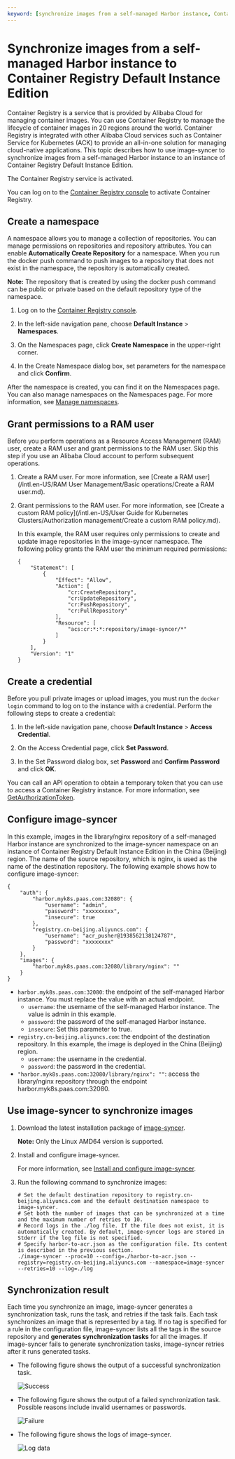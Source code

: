 ```yaml
---
keyword: [synchronize images from a self-managed Harbor instance, Container Registry Default Instance Edition]
---
```


# Synchronize images from a self-managed Harbor instance to Container Registry Default Instance Edition

Container Registry is a service that is provided by Alibaba Cloud for managing container images. You can use Container Registry to manage the lifecycle of container images in 20 regions around the world. Container Registry is integrated with other Alibaba Cloud services such as Container Service for Kubernetes \(ACK\) to provide an all-in-one solution for managing cloud-native applications. This topic describes how to use image-syncer to synchronize images from a self-managed Harbor instance to an instance of Container Registry Default Instance Edition.

The Container Registry service is activated.

You can log on to the [Container Registry console](https://cr.console.aliyun.com) to activate Container Registry.

## Create a namespace

A namespace allows you to manage a collection of repositories. You can manage permissions on repositories and repository attributes. You can enable **Automatically Create Repository** for a namespace. When you run the docker push command to push images to a repository that does not exist in the namespace, the repository is automatically created.

**Note:** The repository that is created by using the docker push command can be public or private based on the default repository type of the namespace.

1.  Log on to the [Container Registry console](https://cr.console.aliyun.com).

2.  In the left-side navigation pane, choose **Default Instance** \> **Namespaces**.

3.  On the Namespaces page, click **Create Namespace** in the upper-right corner.

4.  In the Create Namespace dialog box, set parameters for the namespace and click **Confirm**.


After the namespace is created, you can find it on the Namespaces page. You can also manage namespaces on the Namespaces page. For more information, see [Manage namespaces]().

## Grant permissions to a RAM user

Before you perform operations as a Resource Access Management \(RAM\) user, create a RAM user and grant permissions to the RAM user. Skip this step if you use an Alibaba Cloud account to perform subsequent operations.

1.  Create a RAM user. For more information, see [Create a RAM user](/intl.en-US/RAM User Management/Basic operations/Create a RAM user.md).

2.  Grant permissions to the RAM user. For more information, see [Create a custom RAM policy](/intl.en-US/User Guide for Kubernetes Clusters/Authorization management/Create a custom RAM policy.md).

    In this example, the RAM user requires only permissions to create and update image repositories in the image-syncer namespace. The following policy grants the RAM user the minimum required permissions:

    ```
    {
        "Statement": [
            {
                "Effect": "Allow",
                "Action": [
                    "cr:CreateRepository",
                    "cr:UpdateRepository",
                    "cr:PushRepository",
                    "cr:PullRepository"
                ],
                "Resource": [
                    "acs:cr:*:*:repository/image-syncer/*"
                ]
            }
        ],
        "Version": "1"
    }
    ```


## Create a credential

Before you pull private images or upload images, you must run the `docker login` command to log on to the instance with a credential. Perform the following steps to create a credential:

1.  In the left-side navigation pane, choose **Default Instance** \> **Access Credential**.

2.  On the Access Credential page, click **Set Password**.

3.  In the Set Password dialog box, set **Password** and **Confirm Password** and click **OK**.


You can call an API operation to obtain a temporary token that you can use to access a Container Registry instance. For more information, see [GetAuthorizationToken]().

## Configure image-syncer

In this example, images in the library/nginx repository of a self-managed Harbor instance are synchronized to the image-syncer namespace on an instance of Container Registry Default Instance Edition in the China \(Beijing\) region. The name of the source repository, which is nginx, is used as the name of the destination repository. The following example shows how to configure image-syncer:

```
{
    "auth": {
        "harbor.myk8s.paas.com:32080": {
            "username": "admin",
            "password": "xxxxxxxxx",
            "insecure": true
        },
        "registry.cn-beijing.aliyuncs.com": {
            "username": "acr_pusher@1938562138124787",
            "password": "xxxxxxxx"
        }
    },
    "images": {
        "harbor.myk8s.paas.com:32080/library/nginx": ""
    }
}
```

-   `harbor.myk8s.paas.com:32080`: the endpoint of the self-managed Harbor instance. You must replace the value with an actual endpoint.
    -   `username`: the username of the self-managed Harbor instance. The value is admin in this example.
    -   `password`: the password of the self-managed Harbor instance.
    -   `insecure`: Set this parameter to true.
-   `registry.cn-beijing.aliyuncs.com`: the endpoint of the destination repository. In this example, the image is deployed in the China \(Beijing\) region.
    -   `username`: the username in the credential.
    -   `password`: the password in the credential.
-   `"harbor.myk8s.paas.com:32080/library/nginx": ""`: access the library/nginx repository through the endpoint harbor.myk8s.paas.com:32080.

## Use image-syncer to synchronize images

1.  Download the latest installation package of [image-syncer](https://github.com/AliyunContainerService/image-syncer/releases/tag/v1.0.3).

    **Note:** Only the Linux AMD64 version is supported.

2.  Install and configure image-syncer.

    For more information, see [Install and configure image-syncer](https://github.com/AliyunContainerService/image-syncer?spm=a2c6h.12873639.0.0.66b165a8HrkbnA#compile-manually).

3.  Run the following command to synchronize images:

    ```
    # Set the default destination repository to registry.cn-beijing.aliyuncs.com and the default destination namespace to image-syncer.
    # Set both the number of images that can be synchronized at a time and the maximum number of retries to 10.
    # Record logs in the ./log file. If the file does not exist, it is automatically created. By default, image-syncer logs are stored in Stderr if the log file is not specified.
    # Specify harbor-to-acr.json as the configuration file. Its content is described in the previous section.
    ./image-syncer --proc=10 --config=./harbor-to-acr.json --registry=registry.cn-beijing.aliyuncs.com --namespace=image-syncer --retries=10 --log=./log
    ```


## Synchronization result

Each time you synchronize an image, image-syncer generates a synchronization task, runs the task, and retries if the task fails. Each task synchronizes an image that is represented by a tag. If no tag is specified for a rule in the configuration file, image-syncer lists all the tags in the source repository and **generates synchronization tasks** for all the images. If image-syncer fails to generate synchronization tasks, image-syncer retries after it runs generated tasks.

-   The following figure shows the output of a successful synchronization task.

    ![Success](https://static-aliyun-doc.oss-accelerate.aliyuncs.com/assets/img/en-US/7446858951/p71380.png)

-   The following figure shows the output of a failed synchronization task. Possible reasons include invalid usernames or passwords.

    ![Failure](https://static-aliyun-doc.oss-accelerate.aliyuncs.com/assets/img/en-US/8446858951/p71384.png)

-   The following figure shows the logs of image-syncer.

    ![Log data](https://static-aliyun-doc.oss-accelerate.aliyuncs.com/assets/img/en-US/8446858951/p71386.png)


